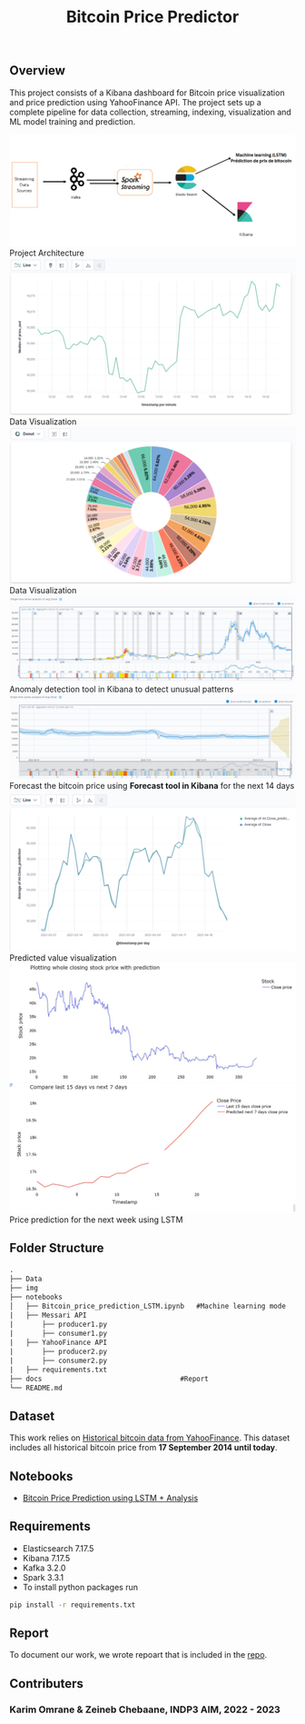 <h1 align="center">
  <br>
  Bitcoin Price Predictor

</h1>

<br>

## Overview
This project consists of a Kibana dashboard for Bitcoin price visualization and price prediction using YahooFinance API. The project sets up a complete pipeline for data collection, streaming, indexing, visualization and ML model training and prediction.

![alt text](https://github.com/karygauss03/Bitcoin-Price-Predictor/blob/main/img/architecture.png)
<span>Project Architecture</span>
![alt text](https://github.com/karygauss03/Bitcoin-Price-Predictor/blob/main/img/Viz1.png)
<span>Data Visualization</span>
![alt text](https://github.com/karygauss03/Bitcoin-Price-Predictor/blob/main/img/Viz2.png)
<span>Data Visualization</span>
![alt text](https://github.com/karygauss03/Bitcoin-Price-Predictor/blob/main/img/Viz3.png)
<span>Anomaly detection tool in Kibana to detect unusual patterns</span>
![alt text](https://github.com/karygauss03/Bitcoin-Price-Predictor/blob/main/img/Viz4.png)
<span>Forecast the bitcoin price using **Forecast tool in Kibana** for the next 14 days</span>
![alt text](https://github.com/karygauss03/Bitcoin-Price-Predictor/blob/main/img/Viz5.png)
<span>Predicted value visualization</span>
![alt text](https://github.com/karygauss03/Bitcoin-Price-Predictor/blob/main/img/prediction_lstm.JPG)
![alt text](https://github.com/karygauss03/Bitcoin-Price-Predictor/blob/main/img/prediction_lstm_more.png)
<span>Price prediction for the next week using LSTM</span>

## Folder Structure 
    .
    ├── Data  
    ├── img  
    ├── notebooks                        
    │   ├── Bitcoin_price_prediction_LSTM.ipynb   #Machine learning mode
    |   ├── Messari API
    |       ├── producer1.py
    |       ├── consumer1.py
    |   ├── YahooFinance API
    |       ├── producer2.py
    |       ├── consumer2.py
    |   ├── requirements.txt
    ├── docs                                  #Report
    └── README.md

## Dataset

This work relies on [Historical bitcoin data from YahooFinance](https://finance.yahoo.com/quote/BTC-USD/history?p=BTC-USD). This dataset includes all historical bitcoin price from **17 September 2014 until today**.

## Notebooks
- [Bitcoin Price Prediction using LSTM + Analysis](https://github.com/karygauss03/Bitcoin-Price-Predictor/blob/main/notebooks/Bitcoin_price_prediction_LSTM.ipynb)

## Requirements
- Elasticsearch 7.17.5
- Kibana 7.17.5
- Kafka 3.2.0
- Spark 3.3.1
- To install python packages run 
```bash
pip install -r requirements.txt
```
## Report

To document our work, we wrote repoart that is included in the [repo](https://github.com/karygauss03/Bitcoin-Price-Predictor/blob/main/docs/Report.pdf).

## Contributers
<h3> Karim Omrane & Zeineb Chebaane, INDP3 AIM, 2022 - 2023
